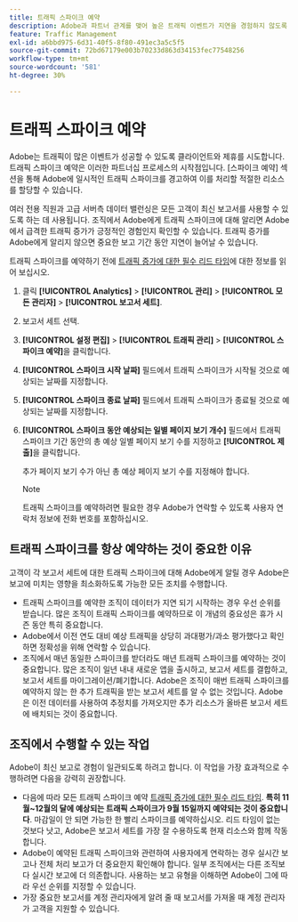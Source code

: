 ```yaml
---
title: 트래픽 스파이크 예약
description: Adobe과 파트너 관계를 맺어 높은 트래픽 이벤트가 지연을 경험하지 않도록 하십시오.
feature: Traffic Management
exl-id: a6bbd975-6d31-40f5-8f80-491ec3a5c5f5
source-git-commit: 72bd67179e003b70233d863d34153fec77548256
workflow-type: tm+mt
source-wordcount: '581'
ht-degree: 30%

---
```


# 트래픽 스파이크 예약

Adobe는 트래픽이 많은 이벤트가 성공할 수 있도록 클라이언트와 제휴를 시도합니다. 트래픽 스파이크 예약은 이러한 파트너십 프로세스의 시작점입니다. [스파이크 예약] 섹션을 통해 Adobe에 일시적인 트래픽 스파이크를 경고하여 이를 처리할 적절한 리소스를 할당할 수 있습니다.

여러 전용 직원과 고급 서버측 데이터 밸런싱은 모든 고객이 최신 보고서를 사용할 수 있도록 하는 데 사용됩니다. 조직에서 Adobe에게 트래픽 스파이크에 대해 알리면 Adobe에서 급격한 트래픽 증가가 긍정적인 경험인지 확인할 수 있습니다. 트래픽 증가를 Adobe에게 알리지 않으면 중요한 보고 기간 동안 지연이 늘어날 수 있습니다.

트래픽 스파이크를 예약하기 전에 [트래픽 증가에 대한 필수 리드 타임](/help/admin/c-traffic-management/traffic-lead-time.md)에 대한 정보를 읽어 보십시오.

1. 클릭 **[!UICONTROL Analytics]** > **[!UICONTROL 관리]** > **[!UICONTROL 모든 관리자]** > **[!UICONTROL 보고서 세트]**.
1. 보고서 세트 선택.
1. **[!UICONTROL 설정 편집]** > **[!UICONTROL 트래픽 관리]** > **[!UICONTROL 스파이크 예약]**&#x200B;을 클릭합니다.
1. **[!UICONTROL 스파이크 시작 날짜]** 필드에서 트래픽 스파이크가 시작될 것으로 예상되는 날짜를 지정합니다.
1. **[!UICONTROL 스파이크 종료 날짜]** 필드에서 트래픽 스파이크가 종료될 것으로 예상되는 날짜를 지정합니다.
1. **[!UICONTROL 스파이크 동안 예상되는 일별 페이지 보기 개수]** 필드에서 트래픽 스파이크 기간 동안의 총 예상 일별 페이지 보기 수를 지정하고 **[!UICONTROL 제출]**&#x200B;을 클릭합니다.

   추가 페이지 보기 수가 아닌 총 예상 페이지 보기 수를 지정해야 합니다.

   >[!NOTE]
   >
   >트래픽 스파이크를 예약하려면 필요한 경우 Adobe가 연락할 수 있도록 사용자 연락처 정보에 전화 번호를 포함하십시오.

## 트래픽 스파이크를 항상 예약하는 것이 중요한 이유

고객이 각 보고서 세트에 대한 트래픽 스파이크에 대해 Adobe에게 알릴 경우 Adobe은 보고에 미치는 영향을 최소화하도록 가능한 모든 조치를 수행합니다.

* 트래픽 스파이크를 예약한 조직이 데이터가 지연 되기 시작하는 경우 우선 순위를 받습니다. 많은 조직이 트래픽 스파이크를 예약하므로 이 개념의 중요성은 휴가 시즌 동안 특히 중요합니다.
* Adobe에서 이전 연도 대비 예상 트래픽을 상당히 과대평가/과소 평가했다고 확인하면 정확성을 위해 연락할 수 있습니다.
* 조직에서 매년 동일한 스파이크를 받더라도 매년 트래픽 스파이크를 예약하는 것이 중요합니다. 많은 조직이 일년 내내 새로운 앱을 출시하고, 보고서 세트를 결합하고, 보고서 세트를 마이그레이션/폐기합니다. Adobe은 조직이 매번 트래픽 스파이크를 예약하지 않는 한 추가 트래픽을 받는 보고서 세트를 알 수 없는 것입니다. Adobe은 이전 데이터를 사용하여 추정치를 가져오지만 추가 리소스가 올바른 보고서 세트에 배치되는 것이 중요합니다.

## 조직에서 수행할 수 있는 작업

Adobe이 최신 보고로 경험이 일관되도록 하려고 합니다. 이 작업을 가장 효과적으로 수행하려면 다음을 강력히 권장합니다.

* 다음에 따라 모든 트래픽 스파이크 예약 [트래픽 증가에 대한 필수 리드 타임](traffic-lead-time.md). **특히 11월~12월의 달에 예상되는 트래픽 스파이크가 9월 15일까지 예약되는 것이 중요합니다**. 마감일이 안 되면 가능한 한 빨리 스파이크를 예약하십시오. 리드 타임이 없는 것보다 낫고, Adobe은 보고서 세트를 가장 잘 수용하도록 현재 리소스와 함께 작동합니다.
* Adobe이 예약된 트래픽 스파이크와 관련하여 사용자에게 연락하는 경우 실시간 보고나 전체 처리 보고가 더 중요한지 확인해야 합니다. 일부 조직에서는 다른 조직보다 실시간 보고에 더 의존합니다. 사용하는 보고 유형을 이해하면 Adobe이 그에 따라 우선 순위를 지정할 수 있습니다.
* 가장 중요한 보고서를 계정 관리자에게 알려 줄 때 보고서를 가져올 때 계정 관리자가 고객을 지원할 수 있습니다.
